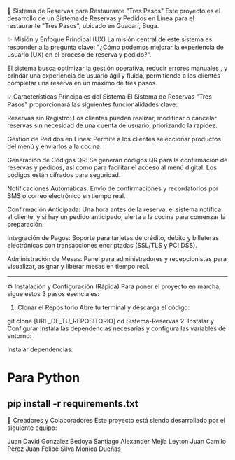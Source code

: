 🚀 Sistema de Reservas para Restaurante "Tres Pasos"
Este proyecto es el desarrollo de un Sistema de Reservas y Pedidos en Línea para el restaurante "Tres Pasos", ubicado en Guacarí, Buga.

✨ Misión y Enfoque Principal (UX)
La misión central de este sistema es responder a la pregunta clave: "¿Cómo podemos mejorar la experiencia de usuario (UX) en el proceso de reserva y pedido?".

El sistema busca optimizar la gestión operativa, reducir errores manuales , y brindar una experiencia de usuario ágil y fluida, permitiendo a los clientes completar una reserva en un máximo de tres pasos.

💡 Características Principales del Sistema
El Sistema de Reservas "Tres Pasos" proporcionará las siguientes funcionalidades clave:

Reservas sin Registro: Los clientes pueden realizar, modificar o cancelar reservas sin necesidad de una cuenta de usuario, priorizando la rapidez.

Gestión de Pedidos en Línea: Permite a los clientes seleccionar productos del menú y enviarlos a la cocina.

Generación de Códigos QR: Se generan códigos QR para la confirmación de reservas y pedidos, así como para facilitar el acceso al menú digital. Los códigos están cifrados para seguridad.

Notificaciones Automáticas: Envío de confirmaciones y recordatorios por SMS o correo electrónico en tiempo real.

Confirmación Anticipada: Una hora antes de la reserva, el sistema notifica al cliente, y si hay un pedido anticipado, alerta a la cocina para comenzar la preparación.

Integración de Pagos: Soporte para tarjetas de crédito, débito y billeteras electrónicas con transacciones encriptadas (SSL/TLS y PCI DSS).

Administración de Mesas: Panel para administradores y recepcionistas para visualizar, asignar y liberar mesas en tiempo real.

--------------------------------------------------------------------------------------------------------------------------
⚙️ Instalación y Configuración (Rápida)
Para poner el proyecto en marcha, sigue estos 3 pasos esenciales:

1. Clonar el Repositorio
Abre tu terminal y descarga el código:

git clone [URL_DE_TU_REPOSITORIO]
cd Sistema-Reservas
2. Instalar y Configurar
Instala las dependencias necesarias y configura las variables de entorno:

Instalar dependencias:
# Para Python
pip install -r requirements.txt
----------------------------------------------------------------------------------------------------------------------------
👥 Creadores y Colaboradores
Este proyecto está siendo desarrollado por el siguiente equipo:

Juan David Gonzalez Bedoya 
Santiago Alexander Mejía Leyton 
Juan Camilo Perez 
Juan Felipe Silva 
Monica Dueñas
